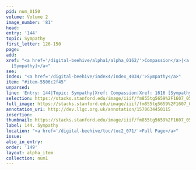 ```yaml
---
pid: num_0150
volume: Volume 2
image_number: '81'
head: 
entry: '144'
topic: Sympathy
first_letter: 126-150
page: 
add: 
xref: "<a href='/digital-beehive/alpha1/alpha_0162/'>Compassion</a>|<a href='/digital-beehive/toc/toc2_318/'>1616
  [Sympathy]</a>"
see: 
index: "<a href='/digital-beehive/index4/index_4034/'>Sympathy</a>"
item: "#item-5506c2f45"
unparsed: 
line: 'Entry: 144|Topic: Sympathy|Xref: Compassion|Xref: 1616 [Sympathy]|Index: Sympathy|#item-5506c2f45'
selection: https://stacks.stanford.edu/image/iiif/fm855tg5659%2F1607_0548/292,1662,3041,575/full/0/default.jpg
full_image: https://stacks.stanford.edu/image/iiif/fm855tg5659%2F1607_0548/full/full/0/default.jpg
annotation_uri: http://dev.llgc.org.uk/annotation/1570634450115
insertion: 
thumbnail: https://stacks.stanford.edu/image/iiif/fm855tg5659%2F1607_0548/292,1662,600,180/250,/0/default.jpg
label: 144. Sympathy
location: "<a href='/digital-beehive/toc/toc2_071/'>Full Page</a>"
issue: 
also_in_entry: 
order: '149'
layout: alpha_item
collection: num1
---
```

